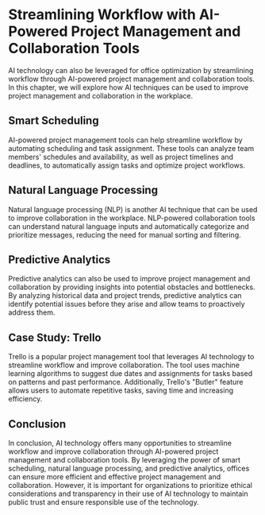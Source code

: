 Streamlining Workflow with AI-Powered Project Management and Collaboration Tools
==================================================================================================================================

AI technology can also be leveraged for office optimization by streamlining workflow through AI-powered project management and collaboration tools. In this chapter, we will explore how AI techniques can be used to improve project management and collaboration in the workplace.

Smart Scheduling
----------------

AI-powered project management tools can help streamline workflow by automating scheduling and task assignment. These tools can analyze team members' schedules and availability, as well as project timelines and deadlines, to automatically assign tasks and optimize project workflows.

Natural Language Processing
---------------------------

Natural language processing (NLP) is another AI technique that can be used to improve collaboration in the workplace. NLP-powered collaboration tools can understand natural language inputs and automatically categorize and prioritize messages, reducing the need for manual sorting and filtering.

Predictive Analytics
--------------------

Predictive analytics can also be used to improve project management and collaboration by providing insights into potential obstacles and bottlenecks. By analyzing historical data and project trends, predictive analytics can identify potential issues before they arise and allow teams to proactively address them.

Case Study: Trello
------------------

Trello is a popular project management tool that leverages AI technology to streamline workflow and improve collaboration. The tool uses machine learning algorithms to suggest due dates and assignments for tasks based on patterns and past performance. Additionally, Trello's "Butler" feature allows users to automate repetitive tasks, saving time and increasing efficiency.

Conclusion
----------

In conclusion, AI technology offers many opportunities to streamline workflow and improve collaboration through AI-powered project management and collaboration tools. By leveraging the power of smart scheduling, natural language processing, and predictive analytics, offices can ensure more efficient and effective project management and collaboration. However, it is important for organizations to prioritize ethical considerations and transparency in their use of AI technology to maintain public trust and ensure responsible use of the technology.
